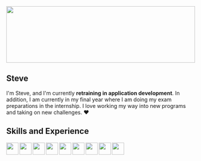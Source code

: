 
  <img width="500" height="150" src="https://panels-images.twitch.tv/panel-81861648-image-50968536-163b-45ee-a228-bf8be5e82145">


<!--<img src="https://panels-images.twitch.tv/panel-81861648-image-50968536-163b-45ee-a228-bf8be5e82145" align="right" width="max">-->

## Steve 


I'm Steve, and I'm currently <b>retraining in application development</b>. In addition, I am currently in my final year where I am doing my exam preparations in the internship.
I love working my way into new programs and taking on new challenges. :heart:

## Skills and Experience

<a href="https://www.java.com/de/"><img align="left" width="32" height="32" src="https://user-images.githubusercontent.com/87671712/151947010-0bab4bbc-631d-43f5-9f83-4cbec1deb804.png"></a>

<a href="https://www.javascript.com"><img align="left" width="32" height="32" src="https://cdn-icons.flaticon.com/png/512/2340/premium/2340047.png?token=exp=1643710139~hmac=988bf5dad1f7c88238dcf514f6b56f26"></a>

<a href="https://www.python.org"><img align="left" width="32" height="32" src="https://user-images.githubusercontent.com/87671712/151947909-24767285-3bbe-4881-afba-c63e0e61bbf0.png"></a>

<a href="https://html.com"><img align="left" width="32" height="32" src="https://user-images.githubusercontent.com/87671712/151948052-2887feca-94bc-4c07-8eae-f5c2cfb1c2de.png"></a>

<a href="https://www.w3.org/Style/CSS/Overview.en.html"><img align="left" width="32" height="32" src="https://user-images.githubusercontent.com/87671712/151948126-fad6a96e-5862-4e54-a331-a84980eaa032.png"></a>

<a href="https://www.adobe.com/de/products/photoshop/landpb.html?mv=search&mv=search&sdid=LZ32SYVR&ef_id=Cj0KCQiA0eOPBhCGARIsAFIwTs7oDcORON16cZ0qfOEyy0qzjhLV7VFM3L_sGxX5tW1ILnpZEKqlVDkaAlAmEALw_wcB:G:s&s_kwcid=AL!3085!3!341205899884!e!!g!!photoshop%20com!1419109356!57403469684&gclid=Cj0KCQiA0eOPBhCGARIsAFIwTs7oDcORON16cZ0qfOEyy0qzjhLV7VFM3L_sGxX5tW1ILnpZEKqlVDkaAlAmEALw_wcB" target="_blank">
<img align="left" width="32" height="32" src="https://user-images.githubusercontent.com/87671712/151948490-373fd9c8-e543-445c-ba3a-3a1f041412cc.png"></a>

<a href="https://www.microsoft.com/de-de/microsoft-365/p/powerpoint/CFQ7TTC0HLG1?&ef_id=Cj0KCQiA0eOPBhCGARIsAFIwTs5mw-xLKsY5uS0ARQ-oTdK70upA8Zb8DJbC1d5gN-y171rsP8XDTTcaAocUEALw_wcB:G:s&OCID=AID2200006_SEM_Cj0KCQiA0eOPBhCGARIsAFIwTs5mw-xLKsY5uS0ARQ-oTdK70upA8Zb8DJbC1d5gN-y171rsP8XDTTcaAocUEALw_wcB:G:s&lnkd=Google_O365SMB_Brand&gclid=Cj0KCQiA0eOPBhCGARIsAFIwTs5mw-xLKsY5uS0ARQ-oTdK70upA8Zb8DJbC1d5gN-y171rsP8XDTTcaAocUEALw_wcB" target="_blank"><img align="left" width="32" height="32" src="https://user-images.githubusercontent.com/87671712/152083573-1728de4e-a5d8-486e-a4a6-c13bdababc3a.png"></a>

<a href="https://www.microsoft.com/de-de/microsoft-365/p/powerpoint/CFQ7TTC0HLG1?&ef_id=Cj0KCQiA0eOPBhCGARIsAFIwTs5mw-xLKsY5uS0ARQ-oTdK70upA8Zb8DJbC1d5gN-y171rsP8XDTTcaAocUEALw_wcB:G:s&OCID=AID2200006_SEM_Cj0KCQiA0eOPBhCGARIsAFIwTs5mw-xLKsY5uS0ARQ-oTdK70upA8Zb8DJbC1d5gN-y171rsP8XDTTcaAocUEALw_wcB:G:s&lnkd=Google_O365SMB_Brand&gclid=Cj0KCQiA0eOPBhCGARIsAFIwTs5mw-xLKsY5uS0ARQ-oTdK70upA8Zb8DJbC1d5gN-y171rsP8XDTTcaAocUEALw_wcB" target="_blank"><img align="left" width="32" height="32" src="https://user-images.githubusercontent.com/87671712/152083436-e0433d6c-f546-4db8-8bde-167a9687d446.png"></a>

<a href="https://www.microsoft.com/de-de/microsoft-365/p/powerpoint/CFQ7TTC0HLG1?&ef_id=Cj0KCQiA0eOPBhCGARIsAFIwTs5mw-xLKsY5uS0ARQ-oTdK70upA8Zb8DJbC1d5gN-y171rsP8XDTTcaAocUEALw_wcB:G:s&OCID=AID2200006_SEM_Cj0KCQiA0eOPBhCGARIsAFIwTs5mw-xLKsY5uS0ARQ-oTdK70upA8Zb8DJbC1d5gN-y171rsP8XDTTcaAocUEALw_wcB:G:s&lnkd=Google_O365SMB_Brand&gclid=Cj0KCQiA0eOPBhCGARIsAFIwTs5mw-xLKsY5uS0ARQ-oTdK70upA8Zb8DJbC1d5gN-y171rsP8XDTTcaAocUEALw_wcB" target="_blank"><img align="left" width="32" height="32" src="https://user-images.githubusercontent.com/87671712/152083509-ff8d4258-0996-4f56-b212-086684a02119.png"></a>




